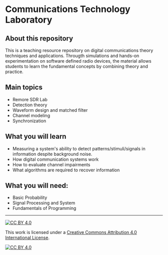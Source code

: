 # Communications Technology Laboratory
## About this repository
This is a teaching resource repository on digital communications theory techniques and applications. Througth simulations and hands-on experimentation on software defined radio devices, the material allows students to learn the fundamental concepts by  combining theory and practice.

## Main topics
* Remore SDR Lab
* Detection theory
* Waveform design and matched filter
* Channel modeling
* Synchronization

## What you will learn
* Measuring a system's ability to detect patterns/stimuli/signals in information despite background noise.
* How digital communication systems work
* How to evaluate channel impairments
* What algorithms are required to recover information

## What you will need:
* Basic Probability 
* Signal Processing and System 
* Fundamentals of Programming


***
[![CC BY 4.0][cc-by-shield]][cc-by]

This work is licensed under a
[Creative Commons Attribution 4.0 International License][cc-by].

[![CC BY 4.0][cc-by-image]][cc-by]

[cc-by]: http://creativecommons.org/licenses/by/4.0/
[cc-by-image]: https://i.creativecommons.org/l/by/4.0/88x31.png
[cc-by-shield]: https://img.shields.io/badge/License-CC%20BY%204.0-lightgrey.svg
